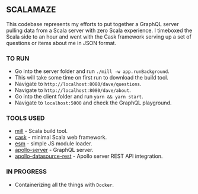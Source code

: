 ## SCALAMAZE

This codebase represents my efforts to put together a GraphQL server
pulling data from a Scala server with zero Scala experience. I timeboxed
the Scala side to an hour and went with the Cask framework serving up
a set of questions or items about me in JSON format.

### TO RUN

* Go into the server folder and run ```./mill -w app.runBackground```.
* This will take some time on first run to download the build tool.
* Navigate to ```http://localhost:8080/dave/questions```.
* Navigate to ```http://localhost:8080/dave/about```.
* Go into the client folder and run ```yarn && yarn start```.
* Navigate to ```localhost:5000``` and check the GraphQL playground.

### TOOLS USED

* [mill](https://github.com/lihaoyi/mill) - Scala build tool.
* [cask](https://www.lihaoyi.com/cask) - minimal Scala web framework.
* [esm](https://github.com/standard-things/esm#readme) - simple JS module loader.
* [apollo-server](https://github.com/apollographql/apollo-server) - GraphQL server.
* [apollo-datasource-rest](https://www.npmjs.com/package/apollo-datasource-rest) - Apollo server REST API integration.

### IN PROGRESS

* Containerizing all the things with ```Docker```.